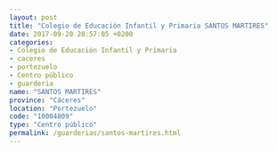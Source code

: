 ```yaml
---
layout: post
title: "Colegio de Educación Infantil y Primaria SANTOS MARTIRES"
date: 2017-09-20 20:57:05 +0200
categories:
- Colegio de Educación Infantil y Primaria
- caceres
- portezuelo
- Centro público
- guarderia
name: "SANTOS MARTIRES"
province: "Cáceres"
location: "Portezuelo"
code: "10004809"
type: "Centro público"
permalink: /guarderias/santos-martires.html
---
```


